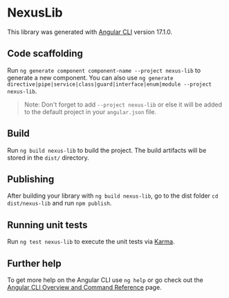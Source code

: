 # NexusLib

This library was generated with [Angular CLI](https://github.com/angular/angular-cli) version 17.1.0.

## Code scaffolding

Run `ng generate component component-name --project nexus-lib` to generate a new component. You can also use `ng generate directive|pipe|service|class|guard|interface|enum|module --project nexus-lib`.
> Note: Don't forget to add `--project nexus-lib` or else it will be added to the default project in your `angular.json` file. 

## Build

Run `ng build nexus-lib` to build the project. The build artifacts will be stored in the `dist/` directory.

## Publishing

After building your library with `ng build nexus-lib`, go to the dist folder `cd dist/nexus-lib` and run `npm publish`.

## Running unit tests

Run `ng test nexus-lib` to execute the unit tests via [Karma](https://karma-runner.github.io).

## Further help

To get more help on the Angular CLI use `ng help` or go check out the [Angular CLI Overview and Command Reference](https://angular.io/cli) page.
